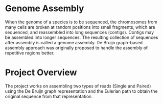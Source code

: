 # Genome Assembly
When the genome of a species is to be sequenced, the chromosomes from many cells are broken at random positions into small fragments, which are sequenced, and reassembled into long sequences (contigs). Contigs may be assembled into longer sequences. The resulting collection of sequences after assembly is called a genome assembly. De Bruijn graph-based assembly approach was originally proposed to handle the assembly of repetitive regions better.

# Project Overview
The project works on assembling two types of reads (Single and Paired) using the De Bruijn graph representation and the Eulerian path to obtain the original sequence from that representation.
